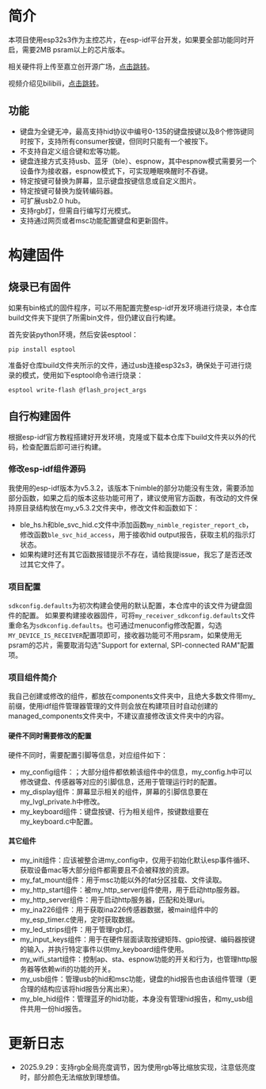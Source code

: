# 简介
本项目使用esp32s3作为主控芯片，在esp-idf平台开发，如果要全部功能同时开启，需要2MB psram以上的芯片版本。

相关硬件将上传至嘉立创开源广场，[点击跳转](https://oshwhub.com/gdnre/esp32s3-san-mo-xiao-jian-pan)。

视频介绍见bilibili，[点击跳转](https://www.bilibili.com/video/BV1VHJyz1EzP/)。
## 功能
* 键盘为全键无冲，最高支持hid协议中编号0-135的键盘按键以及8个修饰键同时按下，支持所有consumer按键，但同时只能有一个被按下。
* 不支持自定义组合键和宏等功能。
* 键盘连接方式支持usb、蓝牙（ble）、espnow，其中espnow模式需要另一个设备作为接收器，espnow模式下，可实现睡眠唤醒时不吞键。
* 特定按键可替换为屏幕，显示键盘按键信息或自定义图片。
* 特定按键可替换为旋转编码器。
* 可扩展usb2.0 hub。
* 支持rgb灯，但需自行编写灯光模式。
* 支持通过网页或者msc功能配置键盘和更新固件。

# 构建固件
## 烧录已有固件
如果有bin格式的固件程序，可以不用配置完整esp-idf开发环境进行烧录，本仓库build文件夹下提供了所需bin文件，但仍建议自行构建。


首先安装python环境，然后安装esptool：
```
pip install esptool
```
准备好仓库build文件夹所示的文件，通过usb连接esp32s3，确保处于可进行烧录的模式，使用如下esptool命令进行烧录：
```
esptool write-flash @flash_project_args
```
## 自行构建固件
根据esp-idf官方教程搭建好开发环境，克隆或下载本仓库下build文件夹以外的代码，检查配置后即可进行构建。
### 修改esp-idf组件源码
我使用的esp-idf版本为v5.3.2，该版本下nimble的部分功能没有生效，需要添加部分函数，如果之后的版本这些功能可用了，建议使用官方函数，有改动的文件保持原目录结构放在my_v5.3.2文件夹中，修改文件和函数如下：
* ble_hs.h和ble_svc_hid.c文件中添加函数```my_nimble_register_report_cb```，修改函数```ble_svc_hid_access```，用于接收hid output报告，获取主机的指示灯状态。
* 如果构建时还有其它函数报错提示不存在，请给我提issue，我忘了是否还改过其它文件了。

### 项目配置
```sdkconfig.defaults```为初次构建会使用的默认配置，本仓库中的该文件为键盘固件的配置。
如果要构建接收器固件，可将```my_receiver_sdkconfig.defaults```文件重命名为```sdkconfig.defaults```。也可通过menuconfig修改配置，勾选```MY_DEVICE_IS_RECEIVER```配置项即可，接收器功能可不用psram，如果使用无psram的芯片，需要取消勾选"Support for external, SPI-connected RAM"配置项。

### 项目组件简介
我自己创建或修改的组件，都放在components文件夹中，且绝大多数文件带my_前缀，使用idf组件管理器管理的文件则会放在构建项目时自动创建的managed_components文件夹中，不建议直接修改该文件夹中的内容。
#### 硬件不同时需要修改的配置
硬件不同时，需要配置引脚等信息，对应组件如下：
* my_config组件：；大部分组件都依赖该组件中的信息，my_config.h中可以修改键盘、传感器等对应的引脚信息，还用于管理运行时的配置。
* my_display组件：屏幕显示相关的组件，屏幕的引脚信息要在my_lvgl_private.h中修改。
* my_keyboard组件：键盘按键、行为相关组件，按键数组要在my_keyboard.c中配置。
#### 其它组件
* my_init组件：应该被整合进my_config中，仅用于初始化默认esp事件循环、获取设备mac等大部分组件都需要且不会被释放的资源。
* my_fat_mount组件：用于msc功能以外的fat分区挂载、文件读取。
* my_http_start组件：被my_http_server组件使用，用于启动http服务器。
* my_http_server组件：用于启动http服务器，匹配和处理uri。
* my_ina226组件：用于获取ina226传感器数据，被main组件中的my_esp_timer.c使用，定时获取数据。
* my_led_strips组件：用于管理rgb灯。
* my_input_keys组件：用于在硬件层面读取按键矩阵、gpio按键、编码器按键的输入，并执行特定事件以供my_keyboard组件使用。
* my_wifi_start组件：控制ap、sta、espnow功能的开关和行为，也管理http服务器等依赖wifi的功能的开关。
* my_usb组件：管理usb的hid和msc功能，键盘的hid报告也由该组件管理（更合理的结构应该将hid报告分离出来）。
* my_ble_hid组件：管理蓝牙的hid功能，本身没有管理hid报告，和my_usb组件共用一份hid报告。

# 更新日志
* 2025.9.29：支持rgb全局亮度调节，因为使用rgb等比缩放实现，注意低亮度时，部分颜色无法缩放到理想值。